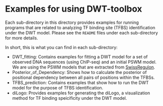 # Examples for using DWT-toolbox 
Each sub-directory in this directory provides examples for running programs that are related to analyzing TF binding site (TFBS) identification under the DWT model.
Please see the `README` files under each sub-directory for more details.  

In short, this is what you can find in each sub-directory:
* DWT_fitting: Contains examples for fitting a DWT model for a set of observed DNA sequences (using ChIP-seq) and an
initial PSWM model. We are using the PSWM models that are extracted from [SwissRegulon](http://swissregulon.unibas.ch/fcgi/sr/swissregulon). 
* Posterior_of_Dependency: Shows how to calculate the posterior of positional dependency between all pairs of positions
within the TFBSs.
* TFBS_prediction: Contains examples that show how to run the DWT model for the purpose of TFBS identification. 
* diLogo: Provides examples for generating the diLogo, a visualization method for TF binding speicificity under the
DWT model. 




